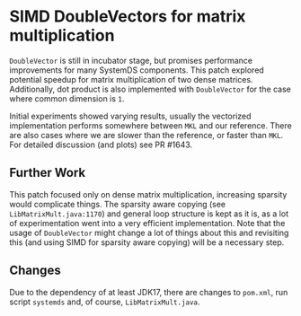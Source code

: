 
<!--
{% comment %}
Licensed to the Apache Software Foundation (ASF) under one or more
contributor license agreements.  See the NOTICE file distributed with
this work for additional information regarding copyright ownership.
The ASF licenses this file to you under the Apache License, Version 2.0
(the "License"); you may not use this file except in compliance with
the License.  You may obtain a copy of the License at

http://www.apache.org/licenses/LICENSE-2.0

Unless required by applicable law or agreed to in writing, software
distributed under the License is distributed on an "AS IS" BASIS,
WITHOUT WARRANTIES OR CONDITIONS OF ANY KIND, either express or implied.
See the License for the specific language governing permissions and
limitations under the License.
{% end comment %}
-->

# SIMD DoubleVectors for matrix multiplication

`DoubleVector` is still in incubator stage, but promises performance improvements for many SystemDS components.
This patch explored potential speedup for matrix multiplication of two dense matrices. Additionally, dot product
is also implemented with `DoubleVector` for the case where common dimension is `1`.

Initial experiments showed varying results, usually the vectorized implementation performs somewhere between
`MKL` and our reference. There are also cases where we are slower than the reference, or faster than `MKL`.
For detailed discussion (and plots) see PR #1643.

## Further Work

This patch focused only on dense matrix multiplication, increasing sparsity would complicate things.
The sparsity aware copying (see `LibMatrixMult.java:1170`) and general loop structure is kept as it is, as a lot of 
experimentation went into a very efficient implementation. Note that the usage of `DoubleVector` might change
a lot of things about this and revisiting this (and using SIMD for sparsity aware copying) will be a necessary step.

## Changes

Due to the dependency of at least JDK17, there are changes to `pom.xml`, run script `systemds` and, of course, `LibMatrixMult.java`.